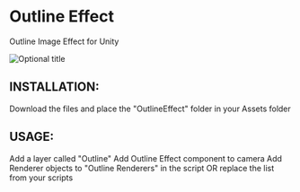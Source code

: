 Outline Effect
======================
Outline Image Effect for Unity

![](http://i.imgur.com/yAKd5Qg.png "Optional title")

INSTALLATION:
------------
Download the files and place the "OutlineEffect" folder in your Assets folder

USAGE:
------------
Add a layer called "Outline"
Add Outline Effect component to camera
Add Renderer objects to "Outline Renderers" in the script OR replace the list from your scripts

